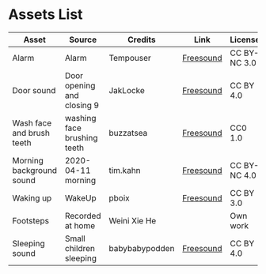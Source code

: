 # Assets List

| Asset  | Source | Credits | Link | License |
| ------------- | ------------- | ------------- | ------------- | ------------- |
| Alarm  |  Alarm | Tempouser | [Freesound](https://freesound.org/people/Tempouser/sounds/162851/)| CC BY-NC 3.0 |
| Door sound  | Door opening and closing 9 | JakLocke |[Freesound](https://freesound.org/people/JakLocke/sounds/261108/) | CC BY 4.0 |
| Wash face and brush teeth  | washing face brushing teeth | buzzatsea | [Freesound](https://freesound.org/people/buzzatsea/sounds/421332/) | CC0 1.0 |
| Morning background sound  | 2020-04-11 morning | tim.kahn | [Freesound](https://freesound.org/people/tim.kahn/sounds/522063/) | CC BY-NC 4.0 |
| Waking up | WakeUp | pboix | [Freesound](https://freesound.org/people/pboix/sounds/155308/) | CC BY 3.0 |
| Footsteps  | Recorded at home | Weini Xie He | | Own work |
| Sleeping sound | Small children sleeping | babybabypodden | [Freesound](https://freesound.org/people/babybabypodden/sounds/633217/) | CC BY 4.0 |
